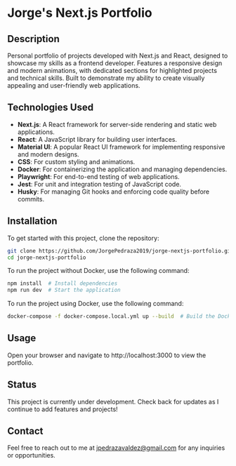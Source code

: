 # Jorge's Next.js Portfolio

## Description
Personal portfolio of projects developed with Next.js and React, designed to showcase my skills as a frontend developer. Features a responsive design and modern animations, with dedicated sections for highlighted projects and technical skills. Built to demonstrate my ability to create visually appealing and user-friendly web applications.

## Technologies Used
- **Next.js**: A React framework for server-side rendering and static web applications.
- **React**: A JavaScript library for building user interfaces.
- **Material UI**: A popular React UI framework for implementing responsive and modern designs.
- **CSS**: For custom styling and animations.
- **Docker**: For containerizing the application and managing dependencies.
- **Playwright**: For end-to-end testing of web applications.
- **Jest**: For unit and integration testing of JavaScript code.
- **Husky**: For managing Git hooks and enforcing code quality before commits.

## Installation
To get started with this project, clone the repository:
```bash
git clone https://github.com/JorgePedraza2019/jorge-nextjs-portfolio.git
cd jorge-nextjs-portfolio
```

To run the project without Docker, use the following command:
```bash
npm install  # Install dependencies
npm run dev  # Start the application
```

To run the project using Docker, use the following command:
```bash
docker-compose -f docker-compose.local.yml up --build  # Build the Docker image and start the application in a container
```

## Usage
Open your browser and navigate to http://localhost:3000 to view the portfolio.

## Status
This project is currently under development. Check back for updates as I continue to add features and projects!

## Contact
Feel free to reach out to me at jpedrazavaldez@gmail.com for any inquiries or opportunities.